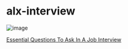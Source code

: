 # alx-interview

![image](https://github.com/ugoem/alx-interview/assets/24642339/bb479f4c-c138-425c-8451-0c16fc62d9e6)

[Essential Questions To Ask In A Job Interview](https://www.workitdaily.com/questions-to-ask-job-interview)
